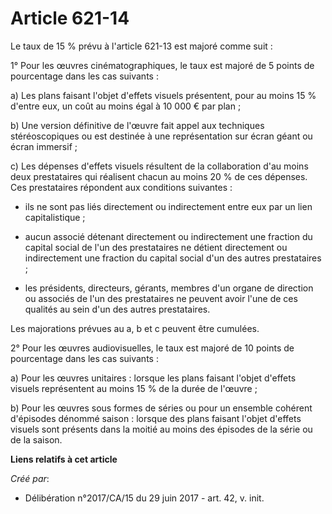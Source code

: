 # Article 621-14

Le taux de 15 % prévu à l'article 621-13 est majoré comme suit :

1° Pour les œuvres cinématographiques, le taux est majoré de 5 points de pourcentage dans les cas suivants :

a) Les plans faisant l'objet d'effets visuels présentent, pour au moins 15 % d'entre eux, un coût au moins égal à 10 000 €
par plan ;

b) Une version définitive de l'œuvre fait appel aux techniques stéréoscopiques ou est destinée à une représentation sur écran
géant ou écran immersif ;

c) Les dépenses d'effets visuels résultent de la collaboration d'au moins deux prestataires qui réalisent chacun au moins 20
% de ces dépenses. Ces prestataires répondent aux conditions suivantes :

- ils ne sont pas liés directement ou indirectement entre eux par un lien capitalistique ;

- aucun associé détenant directement ou indirectement une fraction du capital social de l'un des prestataires ne détient
directement ou indirectement une fraction du capital social d'un des autres prestataires ;

- les présidents, directeurs, gérants, membres d'un organe de direction ou associés de l'un des prestataires ne peuvent avoir
l'une de ces qualités au sein d'un des autres prestataires.

Les majorations prévues au a, b et c peuvent être cumulées.

2° Pour les œuvres audiovisuelles, le taux est majoré de 10 points de pourcentage dans les cas suivants :

a) Pour les œuvres unitaires : lorsque les plans faisant l'objet d'effets visuels représentent au moins 15 % de la durée de
l'œuvre ;

b) Pour les œuvres sous formes de séries ou pour un ensemble cohérent d'épisodes dénommé saison : lorsque des plans faisant
l'objet d'effets visuels sont présents dans la moitié au moins des épisodes de la série ou de la saison.

**Liens relatifs à cet article**

_Créé par_:

  - Délibération n°2017/CA/15 du 29 juin 2017 - art. 42, v. init.
